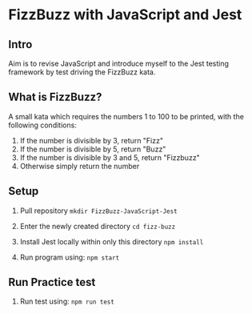 # FizzBuzz with JavaScript and Jest

## Intro

Aim is to revise JavaScript and introduce myself to the Jest testing framework by test driving the FizzBuzz kata.

## What is FizzBuzz?

A small kata which requires the numbers 1 to 100 to be printed, with the following conditions:

1. If the number is divisible by 3, return "Fizz"
2. If the number is divisible by 5, return "Buzz"
3. If the number is divisible by 3 and 5, return "Fizzbuzz"
4. Otherwise simply return the number

## Setup

1. Pull repository ```mkdir FizzBuzz-JavaScript-Jest```

2. Enter the newly created directory ```cd fizz-buzz```

3. Install Jest locally within only this directory ```npm install```

4. Run program using: ```npm start```

## Run Practice test

1. Run test using: ```npm run test```
